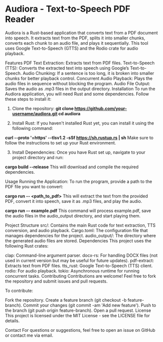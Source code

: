 # Audiora - Text-to-Speech PDF Reader
Audiora is a Rust-based application that converts text from a PDF document into speech. It extracts text from the PDF, splits it into smaller chunks, converts each chunk to an audio file, and plays it sequentially. This tool uses Google Text-to-Speech (GTTS) and the Rodio crate for audio playback.

Features
PDF Text Extraction: Extracts text from PDF files.
Text-to-Speech (TTS): Converts the extracted text into speech using Google’s Text-to-Speech.
Audio Chunking: If a sentence is too long, it is broken into smaller chunks for better playback control.
Concurrent Audio Playback: Plays the audio files in sequence without blocking the program.
Audio File Output: Saves the audio as .mp3 files in the output directory.
Installation
To run the Audiora application, you will need Rust and some dependencies. Follow these steps to install it:

1. Clone the repository:
**git clone https://github.com/your-username/audiora.git
cd audiora**

2. Install Rust:
If you haven't installed Rust yet, you can install it using the following command:


**curl --proto '=https' --tlsv1.2 -sSf https://sh.rustup.rs | sh**
Make sure to follow the instructions to set up your Rust environment.

3. Install Dependencies:
Once you have Rust set up, navigate to your project directory and run:

**cargo build --release**
This will download and compile the required dependencies.

Usage
Running the Application:
To run the program, provide a path to the PDF file you want to convert:

**cargo run -- <path_to_pdf>**
This will extract the text from the provided PDF, convert it into speech, save it as .mp3 files, and play the audio.

**cargo run -- example.pdf**
This command will process example.pdf, save the audio files in the audio_output directory, and start playing them.

Project Structure
src/: Contains the main Rust code for text extraction, TTS conversion, and audio playback.
Cargo.toml: The configuration file that manages dependencies for the project.
audio_output/: The directory where the generated audio files are stored.
Dependencies
This project uses the following Rust crates:

clap: Command-line argument parser.
docx-rs: For handling DOCX files (not used in current version but may be useful for future updates).
pdf-extract: Extracts text from PDF files.
tts_rust: Google Text-to-Speech (TTS) client.
rodio: For audio playback.
tokio: Asynchronous runtime for running concurrent tasks.
Contributing
Contributions are welcome! Feel free to fork the repository and submit issues and pull requests.

To contribute:

Fork the repository.
Create a feature branch (git checkout -b feature-branch).
Commit your changes (git commit -am 'Add new feature').
Push to the branch (git push origin feature-branch).
Open a pull request.
License
This project is licensed under the MIT License - see the LICENSE file for details.

Contact
For questions or suggestions, feel free to open an issue on GitHub or contact me via email.

